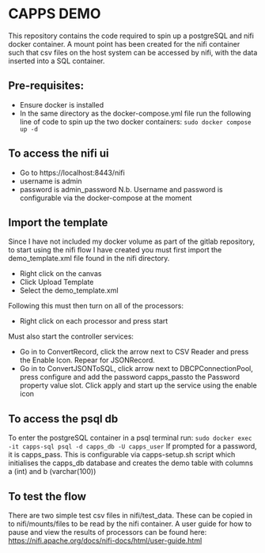 # CAPPS DEMO

This repository contains the code required to spin up a postgreSQL and nifi docker container. A mount point has been created for the nifi container such that csv files on the host system can be accessed by nifi, with the data inserted into a SQL container.

## Pre-requisites:

- Ensure docker is installed
- In the same directory as the docker-compose.yml file run the following line of code to spin up the two docker containers:
`sudo docker compose up -d`

## To access the nifi ui

- Go to https://localhost:8443/nifi
- username is admin
- password is admin_password
N.b. Username and password is configurable via the docker-compose at the moment

## Import the template

Since I have not included my docker volume as part of the gitlab repository, to start using the nifi flow I have created you must first import the demo_template.xml file found in the nifi directory. 
- Right click on the canvas
- Click Upload Template
- Select the demo_template.xml

Following this must then turn on all of the processors:
- Right click on each processor and press start

Must also start the controller services:
- Go in to ConvertRecord, click the arrow next to CSV Reader and press the Enable Icon. Repear for JSONRecord.
- Go in to ConvertJSONToSQL, click arrow next to DBCPConnectionPool, press configure and add the password capps_passto the Password property value slot. Click apply and start up the service using the enable icon

## To access the psql db

To enter the postgreSQL container in a psql terminal run:
`sudo docker exec -it capps-sql psql -d capps_db -U capps_user`
If prompted for a password, it is capps_pass. 
This is configurable via capps-setup.sh script which initialises the capps_db database and creates the demo table with columns a (int) and b (varchar(100))

## To test the flow

There are two simple test csv files in nifi/test_data. These can be copied in to nifi/mounts/files to be read by the nifi container. A user guide for how to pause and view the results of processors can be found here: https://nifi.apache.org/docs/nifi-docs/html/user-guide.html
